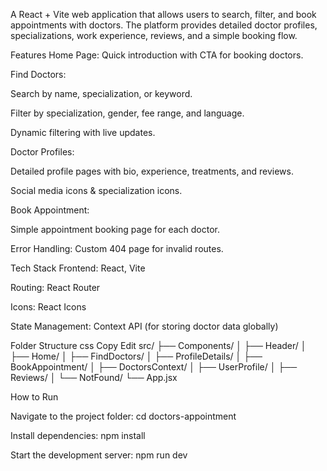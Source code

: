 A React + Vite web application that allows users to search, filter, and book appointments with doctors.
The platform provides detailed doctor profiles, specializations, work experience, reviews, and a simple booking flow.

Features
Home Page: Quick introduction with CTA for booking doctors.

Find Doctors:

Search by name, specialization, or keyword.

Filter by specialization, gender, fee range, and language.

Dynamic filtering with live updates.

Doctor Profiles:

Detailed profile pages with bio, experience, treatments, and reviews.

Social media icons & specialization icons.

Book Appointment:

Simple appointment booking page for each doctor.

Error Handling: Custom 404 page for invalid routes.

Tech Stack
Frontend: React, Vite

Routing: React Router

Icons: React Icons

State Management: Context API (for storing doctor data globally)

Folder Structure
css
Copy
Edit
src/
├── Components/
│   ├── Header/
│   ├── Home/
│   ├── FindDoctors/
│   ├── ProfileDetails/
│   ├── BookAppointment/
│   ├── DoctorsContext/
│   ├── UserProfile/
│   ├── Reviews/
│   └── NotFound/
└── App.jsx

How to Run

Navigate to the project folder:
cd doctors-appointment


Install dependencies:
npm install


Start the development server:
npm run dev